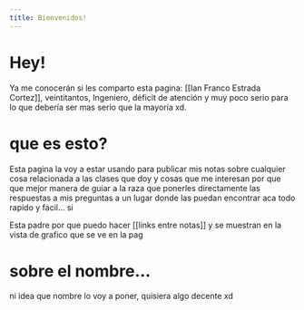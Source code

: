 ```yaml
---
title: Bienvenidos!
---
```

# Hey!

Ya me conocerán si les comparto esta pagina: [[Ian Franco Estrada Cortez]], veintitantos, Ingeniero, déficit de atención y muy poco serio para lo que debería ser mas serio que la mayoría xd.
# que es esto?
Esta pagina la voy a estar usando para publicar mis notas sobre cualquier cosa relacionada a las clases que doy y cosas que me interesan por que que mejor manera de guiar a la raza que ponerles directamente las respuestas a mis preguntas a un lugar donde las puedan encontrar aca todo rapido y facil... si

Esta padre por que puedo hacer [[links entre notas]] y se muestran en la vista de grafico que se ve en la pag

# sobre el nombre... 

ni idea que nombre lo voy a poner, quisiera algo decente xd

